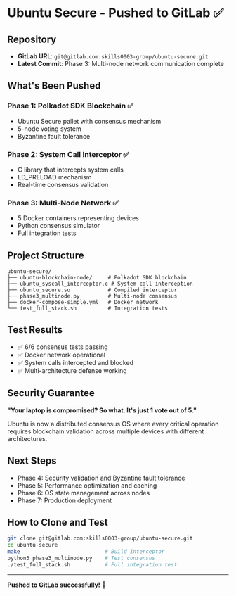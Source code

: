 # Ubuntu Secure - Pushed to GitLab ✅

## Repository
- **GitLab URL**: `git@gitlab.com:skills0003-group/ubuntu-secure.git`
- **Latest Commit**: Phase 3: Multi-node network communication complete

## What's Been Pushed

### Phase 1: Polkadot SDK Blockchain ✅
- Ubuntu Secure pallet with consensus mechanism
- 5-node voting system
- Byzantine fault tolerance

### Phase 2: System Call Interceptor ✅
- C library that intercepts system calls
- LD_PRELOAD mechanism
- Real-time consensus validation

### Phase 3: Multi-Node Network ✅
- 5 Docker containers representing devices
- Python consensus simulator
- Full integration tests

## Project Structure
```
ubuntu-secure/
├── ubuntu-blockchain-node/     # Polkadot SDK blockchain
├── ubuntu_syscall_interceptor.c # System call interception
├── ubuntu_secure.so            # Compiled interceptor
├── phase3_multinode.py         # Multi-node consensus
├── docker-compose-simple.yml   # Docker network
└── test_full_stack.sh          # Integration tests
```

## Test Results
- ✅ 6/6 consensus tests passing
- ✅ Docker network operational
- ✅ System calls intercepted and blocked
- ✅ Multi-architecture defense working

## Security Guarantee
**"Your laptop is compromised? So what. It's just 1 vote out of 5."**

Ubuntu is now a distributed consensus OS where every critical operation requires blockchain validation across multiple devices with different architectures.

## Next Steps
- Phase 4: Security validation and Byzantine fault tolerance
- Phase 5: Performance optimization and caching
- Phase 6: OS state management across nodes
- Phase 7: Production deployment

## How to Clone and Test
```bash
git clone git@gitlab.com:skills0003-group/ubuntu-secure.git
cd ubuntu-secure
make                           # Build interceptor
python3 phase3_multinode.py    # Test consensus
./test_full_stack.sh           # Full integration test
```

---
**Pushed to GitLab successfully!** 🚀